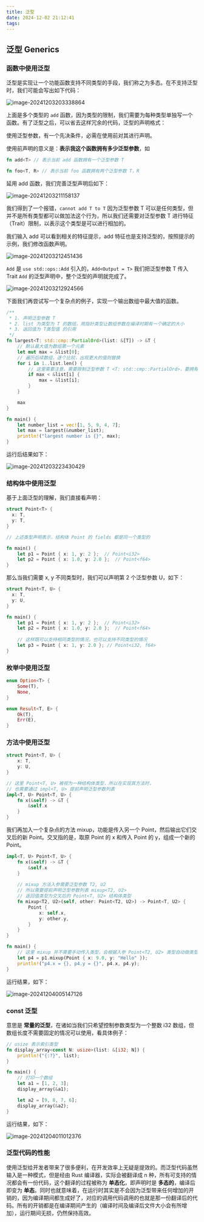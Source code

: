 ```yaml
---
title: 泛型
date: 2024-12-02 21:12:41
tags:
---
```


## 泛型 Generics

### 函数中使用泛型

泛型是实现让一个功能函数支持不同类型的手段，我们称之为多态。在不支持泛型时，我们可能会写出如下代码：

<img src="../images/%E6%B3%9B%E5%9E%8B/image-20241203203338864.png" alt="image-20241203203338864" style="zoom:100%;" />



上面是多个类型的 `add` 函数，因为类型的限制，我们需要为每种类型单独写一个函数。有了泛型之后，可以省去这样冗余的代码，泛型的声明格式：

使用泛型参数，有一个先决条件，必需在使用前对其进行声明。

使用前声明的意义是：**表示我这个函数拥有多少泛型参数**，如 

```rust
fn add<T> // 表示当前 add 函数拥有一个泛型参数 T

fn foo<T, R> // 表示当前 foo 函数拥有两个泛型参数 T，R
```



延用 add 函数，我们完善泛型声明后如下：

![image-20241203211158137](../images/%E6%B3%9B%E5%9E%8B/image-20241203211158137.png)



我们得到了一个报错，`cannot add T to T` 因为泛型参数 T 可以是任何类型，但并不是所有类型都可以做加法这个行为，所以我们还需要对泛型参数 T 进行特征（Trait）限制，以表示这个类型是可以进行相加的。

我们输入 add 可以看到相关的特征提示，add 特征也是支持泛型的，按照提示的示例，我们修改函数声明。

![image-20241203212451436](../images/%E6%B3%9B%E5%9E%8B/image-20241203212451436.png)



`Add` 是 `use std::ops::Add` 引入的，`Add<Output = T>` 我们把泛型参数 T 传入 Trait `Add` 的泛型声明中，整个泛型的声明就完成了。

![image-20241203212924566](../images/%E6%B3%9B%E5%9E%8B/image-20241203212924566.png)



下面我们再尝试写一个复杂点的例子，实现一个输出数组中最大值的函数。

``` rust
/**
 * 1. 声明泛型参数 T
 * 2. list 为类型为 T 的数组，用指针类型让数组参数在编译时期有一个确定的大小
 * 3. 返回值为 T类型值 的引用
 */
fn largest<T: std::cmp::PartialOrd>(list: &[T]) -> &T {
    // 默认最大值为数组第一个元素
    let mut max = &list[0];
    // 遍历后续数组，逐个比较，出现更大的值则替换
    for i in 1..list.len() {
        // 这里需要注意，需要限制泛型参数 T <T: std::cmp::PartialOrd>，要拥有比较大小的特征
        if max < &list[i] {
            max = &list[i];
        }
    }

    max
}

fn main() {
    let number_list = vec![1, 5, 9, 4, 7];
    let max = largest(&number_list);
    println!("largest number is {}", max);
}
```

运行后结果如下：

![image-20241203223430429](../images/%E6%B3%9B%E5%9E%8B/image-20241203223430429.png)



### 结构体中使用泛型

基于上面泛型的理解，我们直接看声明：

```rust
struct Point<T> {
  x: T,
  y: T,
}

// 上述类型声明表示，结构体 Point 的 fields 都是同一个类型的

fn main() {
    let p1 = Point { x: 1, y: 2 };  // Point<i32>
    let p2 = Point { x: 1.0, y: 2.0 };  // Point<f64>
}
```



那么当我们需要 x, y 不同类型时，我们可以声明第 2 个泛型参数 U，如下：

```rust
struct Point<T, U> {
  x: T,
  y: U,
}

fn main() {
    let p1 = Point { x: 1, y: 2 };  // Point<i32>
    let p2 = Point { x: 1.0, y: 2.0 };  // Point<f64>
  
  	// 这样既可以支持相同类型的情况，也可以支持不同类型的情况
  	let p3 = Point { x: 1, y: 2.0 }; // Point<i32, f64>
}
```



### 枚举中使用泛型

```rust
enum Option<T> {
    Some(T),
    None,
}

enum Result<T, E> {
    Ok(T),
    Err(E),
}
```



### 方法中使用泛型

```rust
struct Point<T, U> {
    x: T,
    y: U,
}

// 这里 Point<T, U> 被视为一种结构体类型，所以在实现其方法时，
// 也需要通过 impl<T, U> 提前声明泛型参数列表
impl<T, U> Point<T, U> {
    fn x(&self) -> &T {
        &self.x
    }
}
```



我们再加入一个复杂点的方法 mixup，功能是传入另一个 Point，然后输出它们交叉后的新 Point。交叉指的是，取原 Point 的 x 和传入 Point 的 y，组成一个新的 Point。

```rust
impl<T, U> Point<T, U> {
    fn x(&self) -> &T {
        &self.x
    }
	
  	// mixup 方法入参需要泛型参数 T2, U2
  	// 所以需要提前声明泛型参数列表 mixup<T2, U2>
  	// 返回值类型为交叉后的 Point<T, U2> 结构体类型
    fn mixup<T2, U2>(self, other: Point<T2, U2>) -> Point<T, U2> {
        Point {
            x: self.x,
            y: other.y,
        }
    }
}

fn main() {
    // 这里 mixup 并不需要手动传入类型，会根据入参 Point<T2, U2> 类型自动做类型推断
    let p4 = p1.mixup(Point { x: 9.0, y: "Hello" });
    println!("p4.x = {}, p4.y = {}", p4.x, p4.y);
}
```



运行结果，如下：

![image-20241204005147126](../images/%E6%B3%9B%E5%9E%8B/image-20241204005147126.png)



### const 泛型

意思是 **常量的泛型**，在诸如当我们只希望控制参数类型为一个整数 i32 数组，但数组长度不需要固定的情况可以使用，看具体例子：

```rust
// usize 表示索引类型
fn display_array<const N: usize>(list: &[i32; N]) {
    println!("{:?}", list);
}

fn main() {
    // 打印一个数组
    let a1 = [1, 2, 3];
    display_array(&a1);

    let a2 = [9, 8, 7, 6];
    display_array(&a2);
}
```



运行结果，如下：

![image-20241204011012376](../images/%E6%B3%9B%E5%9E%8B/image-20241204011012376.png)



### 泛型代码的性能

使用泛型给开发者带来了很多便利，在开发效率上无疑是提效的。而泛型代码虽然输入是一种模式，但是经由 Rust 编译器，实际会被翻译成 n 种，所有可支持的情况都会有一份代码，这个翻译的过程被称为 **单态化**，即声明时是 **多态的**，编译后即变为 **单态**。同时也就意味着，在运行时其实是不会因为泛型带来任何增加的开销的，因为编译期间都生成好了，对应的调用代码调用的也就是那一份翻译后的代码。所有的开销都是在编译期间产生的（编译时间及编译后文件大小会有所增加），运行期间无损，仍然保持高效。

